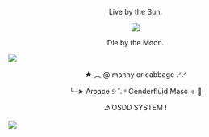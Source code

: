 <p align="center">
Live by the Sun.

<p align="center">
  <img src="https://files.catbox.moe/j5hg9i.png"/>

<p align="center">
Die by the Moon.
  
![](https://64.media.tumblr.com/85aac092cd23a24f545a0fae8d49247d/fc819193d1d44c87-9b/s1280x1920/6b21a512b229e49a6e5660e28d4951ac86ad9d07.pnj)

<p align="center">
★   ︵   @  manny or cabbage .ᐟ.ᐟ

<p align="center">
╰┈➤ Aroace ୭ ˚. ᵎᵎ Genderfluid Masc   ⟢   🦴 
  
<p align="center">
౨    OSDD SYSTEM   !

![](https://64.media.tumblr.com/5cb937d837c89ee58b7e72ee63a45e17/49833ea7a3e178f3-ed/s1280x1920/2ebd039defc98fdc66df45643e1ff0b609d18768.gifv)
